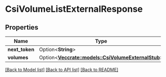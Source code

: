 # CsiVolumeListExternalResponse

## Properties

Name | Type | Description | Notes
------------ | ------------- | ------------- | -------------
**next_token** | Option<**String**> |  | [optional]
**volumes** | Option<[**Vec<crate::models::CsiVolumeExternalStub>**](CSIVolumeExternalStub.md)> |  | [optional]

[[Back to Model list]](../README.md#documentation-for-models) [[Back to API list]](../README.md#documentation-for-api-endpoints) [[Back to README]](../README.md)


